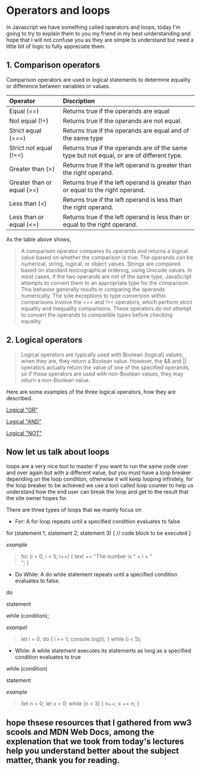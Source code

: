 # Operators and loops 

In Javascript we have something called operators and loops, today I'm going to try to explain them to you my friend in my best understanding and hope that I will not confuse you as they are simple to understand but need a little bit of logic to fully appreciate them.

## 1. Comparison operators

Comparison operators are used in logical statements to determine equality or difference between variables or values.



|Operator     |    Discription|
|:---          |:---           | 
| Equal (==)|Returns true if the operands are equal            |
| Not equal (!=) |Returns true if the operands are not equal.|
| Strict equal (===) |Returns true if the operands are equal and of the same type|
| Strict not equal (!==)|Returns true if the operands are of the same type but not equal, or are of different type.|
|Greater than (>)|Returns true if the left operand is greater than the right operand.|
|Greater than or equal (>=)|Returns true if the left operand is greater than or equal to the right operand.|
| Less than (<)|Returns true if the left operand is less than the right operand.|
|Less than or equal (<=)|Returns true if the left operand is less than or equal to the right operand.|

As the table above shows, 
> A comparison operator compares its operands and returns a logical value based on whether the comparison is true. The operands can be numerical, string, logical, or object values. Strings are compared based on standard lexicographical ordering, using Unicode values. In most cases, if the two operands are not of the same type, JavaScript attempts to convert them to an appropriate type for the comparison. This behavior generally results in comparing the operands numerically. The sole exceptions to type conversion within comparisons involve the === and !== operators, which perform strict equality and inequality comparisons. These operators do not attempt to convert the operands to compatible types before checking equality.

## 2. Logical operators

> Logical operators are typically used with Boolean (logical) values; when they are, they return a Boolean value. However, the && and || operators actually return the value of one of the specified operands, so if these operators are used with non-Boolean values, they may return a non-Boolean value. 

Here are some examples of the three logical operators, how they are described.

[Logical "OR"](https://i.ytimg.com/vi/z8ixkLDNuQw/maxresdefault.jpg)

[Logical "AND"](https://www.devopsschool.com/blog/wp-content/uploads/2020/07/JavaScript-Logical-AND.png)

[Logical "NOT"](https://www.devopsschool.com/blog/wp-content/uploads/2020/07/JavaScript-Logical-NOT.png)


## Now let us talk about loops

loops are a very nice tool to master if you want to run the same code over and over again but with a different value, but you must have a loop breaker depending on the loop condition, otherwise it will keep looping infinitely, for the loop breaker to be achieved we use a tool called loop counter to help us understand how the end user can break the loop and get to the result that the site owner hopes for.

There are three types of loops that we mainly focus on

* For: A for loop repeats until a specified condition evaluates to false

for (statement 1; statement 2; statement 3) {
  // code block to be executed
}

_example_

>for (i = 0; i < 5; i++) {
  text += "The number is " + i + "<br>";
}







* Do While: A do while statement repeats until a specified condition evaluates to false.

do

statement

while (condition);


_exampel_

>let i = 0;
do {
  i += 1;
  console.log(i);
} while (i < 5);


* While: A while statement executes its statements as long as a specified condition evaluates to true

while (condition)

  statement

  _example_

  >llet n = 0;
let x = 0;
while (n < 3) {
  n++;
  x += n;
}




## hope thsese resources that I gathered from ww3 scools and MDN Web Docs, among the explenation that we took from today's lectures help you understand better about the subject matter, thank you for reading.